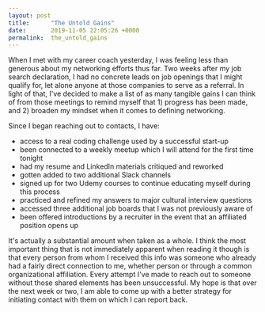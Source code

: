 ```yaml
---
layout: post
title:      "The Untold Gains"
date:       2019-11-05 22:05:26 +0000
permalink:  the_untold_gains
---
```


When I met with my career coach yesterday, I was feeling less than generous about my networking efforts thus far. Two weeks after my job search declaration, I had no concrete leads on job openings that I might qualify for, let alone anyone at those companies to serve as a referral. In light of that, I've decided to make a list of as many tangible gains I can think of from those meetings to remind myself that 1) progress has been made, and 2) broaden my mindset when it comes to defining networking.

Since I began reaching out to contacts, I have:

- access to a real coding challenge used by a successful start-up
- been connected to a weekly meetup which I will attend for the first time tonight
- had my resume and LinkedIn materials critiqued and reworked
- gotten added to two additional Slack channels
- signed up for two Udemy courses to continue educating myself during this process
- practiced and refined my answers to major cultural interview questions
- accessed three additional job boards that I was not previously aware of
- been offered introductions by a recruiter in the event that an affiliated position opens up

It's actually a substantial amount when taken as a whole. I think the most important thing that is not immediately apparent when reading it though is that every person from whom I received this info was someone who already had a fairly direct connection to me, whether person or through a common organizational affiliation. Every attempt I've made to reach out to someone without those shared elements has been unsuccessful. My hope is that over the next week or two, I am able to come up with a better strategy for initiating contact with them on which I can report back.
